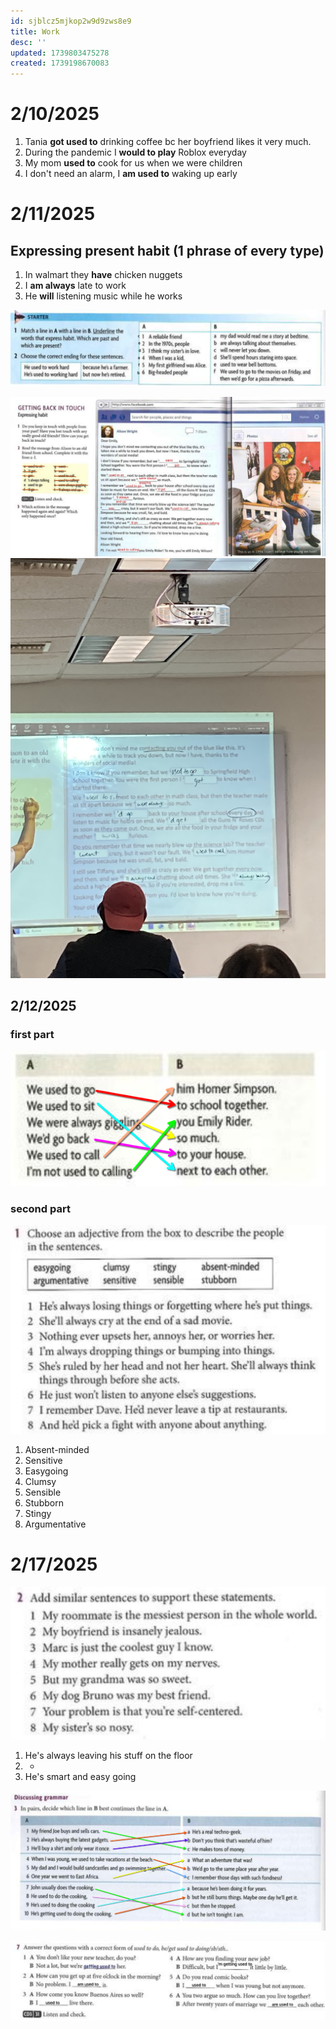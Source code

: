 ```yaml
---
id: sjblcz5mjkop2w9d9zws8e9
title: Work
desc: ''
updated: 1739803475278
created: 1739198670083
---
```

# 2/10/2025 
1. Tania **got used to** drinking coffee bc her boyfriend likes it very much.
2. During the pandemic I **would to play** Roblox everyday
3. My mom **used to** cook for us when we were children
4. I don't need an alarm, I **am used to** waking up early

# 2/11/2025
## Expressing present habit (1 phrase of every type)
1. In walmart they **have** chicken nuggets
2. I **am always** late to work
3. He **will** listening music while he works

![alt text](image-42.png)

![alt text](image-43.png)
![alt text](IMG_8192.jpeg)

## 2/12/2025
### first part
![alt text](image-44.png)

### second part
![alt text](image-45.png)

1. Absent-minded 
2. Sensitive 
3. Easygoing 
4. Clumsy 
5. Sensible 
6. Stubborn 
7. Stingy 
8. Argumentative 

# 2/17/2025
![alt text](image-46.png)
1. He's always leaving his stuff on the floor
2. -
3. He's smart and easy going

![alt text](image-47.png)

![alt text](image-49.png)